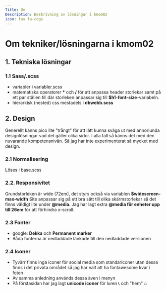 ```yaml
---
Title: Om
Description: Beskrivning av lösningar i kmom02
icon: fas fa-cogs
---
```


Om tekniker/lösningarna i kmom02
===================

## 1. Tekniska lösningar

### 1.1 Sass/.scss
* variabler i variabler.scss
* matematiska operatorer __*__ och __/__ för att anpassa header storlekar samt på ett par ställen till där storleken anpassar sig till **$h1-font-size**-variabeln.
* hierarkisk (nested) css mestadels i __dbwebb.scss__

## 2. Design

Generellt känns pico lite "trångt" för att lätt kunna sväga ut med annorlunda designlösningar vad det gäller olika sidor.
I alla fall så känns det med den nuvarande kompetensnivån.
Så jag har inte experimenterat så mycket med design.

###  2.1 Normalisering
Löses i base.scss

###  2.2. Responsivitet
Grundstorleken är wide (72em), det styrs också via variablen __$widescreen-max-width__
Site anpassar sig på ett bra sätt till olika skärmstorlekar så det finns väldigt lite under  __@media__.
Jag har lagt extra __@media för enheter upp till 26em__ för att förhindra x-scroll.

###  2.3 Fonter
* google: **Dekka** och **Permanent marker**
* Båda fonterna är nedladdade länkade till den nedladdade versionen

###  2.4 Iconer
* Tyvärr finns inga iconer för social media som standariconer utan dessa finns i det privata området så jag har valt att ha fontawesome kvar i foten
* Av samma anledning används dessa även i menyn
* På förstasidan har jag lagt __unicode iconer__ för luren &#128222; och "hem" &#8962;
